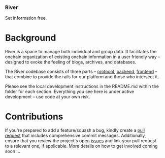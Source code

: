 ### River

Set information free.

# Background

River is a space to manage both individual and group data. It facilitates the onchain organization of existing onchain information in a user friendly way – designed to evoke the feeling of blogs, archives, and databases.

The River codebase consists of three parts – [protocol](https://github.com/1ifeworld/river-contracts), [backend](https://github.com/1ifeworld/river/tree/main/apps/backend), [frontend](https://github.com/1ifeworld/river/tree/main/apps/frontend) – that combine to provide the rails for our platform and those who intersect it. 

Please see the local development instructions in the README.md within the folder for each section. Everything you see here is under active development – use code at your own risk.

# Contributions

If you're prepared to add a feature/squash a bug, kindly create a [pull request](https://github.com/1ifeworld/river/pulls) that includes comprehensive commit messages. Additionally, ensure that you review the project's open [issues](https://github.com/1ifeworld/river/issues) and link your pull request to a relevant one, if applicable. More details on how to get involved coming soon ...